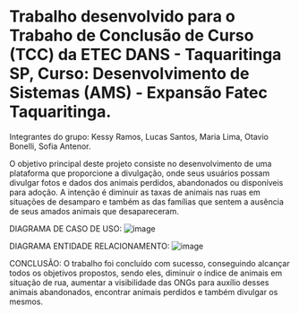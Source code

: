 # Trabalho desenvolvido para o Trabaho de Conclusão de Curso (TCC) da ETEC DANS - Taquaritinga SP, Curso: Desenvolvimento de Sistemas (AMS) - Expansão Fatec Taquaritinga.

Integrantes do grupo: Kessy Ramos, Lucas Santos, Maria Lima, Otavio Bonelli, Sofia Antenor.

O objetivo principal deste projeto consiste no desenvolvimento de uma plataforma que proporcione a divulgação, onde seus usuários possam divulgar fotos e dados dos animais perdidos, abandonados ou disponíveis para adoção. A intenção é diminuir as taxas de animais nas ruas em situações de desamparo e também as das famílias que sentem a ausência de seus amados animais que desapareceram.

DIAGRAMA DE CASO DE USO:
![image](https://github.com/LucasSantosTaqua2/tcc_SosPet/assets/86979899/9dc74009-28c8-403f-9830-a0172a124417)


DIAGRAMA ENTIDADE RELACIONAMENTO:
![image](https://github.com/LucasSantosTaqua2/tcc_SosPet/assets/86979899/f7fba69b-9d39-4899-af23-d45adc2a34b9)


CONCLUSÃO: O trabalho foi concluído com sucesso, conseguindo alcançar todos os objetivos propostos, sendo eles, diminuir o índice de animais em situação de rua, aumentar a visibilidade das ONGs para auxílio desses animais abandonados, encontrar animais perdidos e também divulgar os mesmos.
